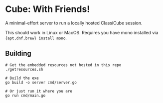 # Cube: With Friends!

A minimal-effort server to run a locally hosted ClassiCube session.

This should work in Linux or MacOS. Requires you have mono installed via `{apt,dnf,brew} install mono`.

## Building

```shell
# Get the embedded resources not hosted in this repo
./getresources.sh

# Build the exe
go build -o server cmd/server.go

# Or just run it where you are
go run cmd/main.go
```
